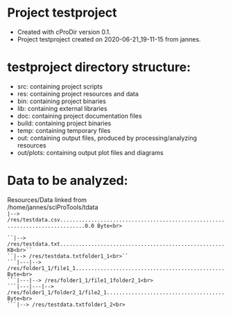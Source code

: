 # Project testproject
-    Created with cProDir version 0.1.
-    Project testproject created on 2020-06-21_19-11-15 from jannes.

# testproject directory structure:
-   src: containing project scripts
-   res: containing project resources and data
-   bin: containing project binaries
-   lib: containing external libraries
-   doc: containing project documentation files
-   build: containing project binaries
-   temp: containing temporary files
-   out: containing output files, produced by processing/analyzing resources
-   out/plots: containing output plot files and diagrams

# Data to be analyzed:
Resources/Data linked from<br>
/home/jannes/sciProTools/tdata<br>
``|--> /res/testdata.csv..............................................................................0.0 Byte<br>``
```|--> /res/testdata.md...............................................................................0.0 Byte<br>
``|--> /res/testdata.txt..............................................................................98.8477 KB<br>``
``|--> /res/testdata.txtfolder1_1<br>``
```|---|--> /res/folder1_1/file1_1.....................................................................0.0 Byte<br>
```|---|--> /res/folder1_1/file1_1folder2_1<br>
```|---|---|--> /res/folder1_1/folder2_1/file2_1.......................................................0.0 Byte<br>
```|--> /res/testdata.txtfolder1_2<br>
